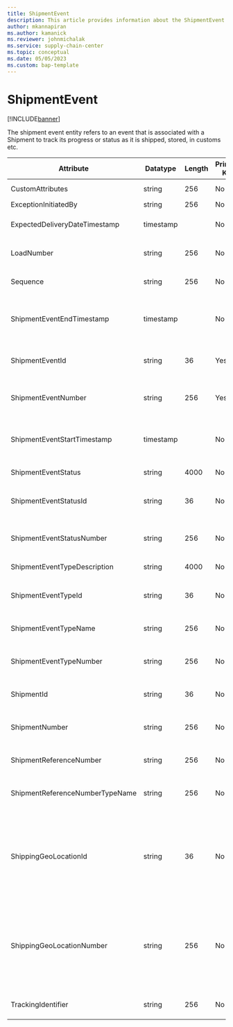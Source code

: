 ```yaml
---
title: ShipmentEvent
description: This article provides information about the ShipmentEvent entity.
author: mkannapiran
ms.author: kamanick
ms.reviewer: johnmichalak
ms.service: supply-chain-center
ms.topic: conceptual
ms.date: 05/05/2023
ms.custom: bap-template
---
```


# **ShipmentEvent**

[!INCLUDE[banner](../../includes/banner.md)]

The shipment event entity refers to an event that is associated with a Shipment to track its progress or status as it is shipped, stored, in customs etc.


|	Attribute	|	Datatype	|	Length	|	Primary Key	|	Description	|
|---------------|--------|------|----------|-----------|
|	CustomAttributes	|	string	|	256	|	No	|	Custom attributes	|
|	ExceptionInitiatedBy	|	string	|	256	|	No	|	Event initiator	|
|	ExpectedDeliveryDateTimestamp	|	timestamp	|		|	No	|	Expected delivery date time stamp	|
|	LoadNumber	|	string	|	256	|	No	|	Load number of the shipment	|
|	Sequence	|	string	|	256	|	No	|	Sequence number of the event	|
|	ShipmentEventEndTimestamp	|	timestamp	|		|	No	|	The end timestamp of the associated Shipment Event.	|
|	ShipmentEventId	|	string	|	36	|	Yes	|	The unique ID of the shipment event	|
|	ShipmentEventNumber	|	string	|	256	|	Yes	|	The unique number of the shipment event	|
|	ShipmentEventStartTimestamp	|	timestamp	|		|	No	|	The start timestamp of the associated Shipment Event.	|
|	ShipmentEventStatus	|	string	|	4000	|	No	|	Shipment event status	|
|	ShipmentEventStatusId	|	string	|	36	|	No	|	The unique identifier of a Shipment Event Status.	|
|	ShipmentEventStatusNumber	|	string	|	256	|	No	|	Shipment event status number of the shipment	|
|	ShipmentEventTypeDescription	|	string	|	4000	|	No	|	Shipment event type	|
|	ShipmentEventTypeId	|	string	|	36	|	No	|	The unique identifier of a Shipment Event Type.	|
|	ShipmentEventTypeName	|	string	|	256	|	No	|	Name of the shipment event	|
|	ShipmentEventTypeNumber	|	string	|	256	|	No	|	Type of the shipment event for the shipment	|
|	ShipmentId	|	string	|	36	|	No	|	The unique identifier of a Shipment.	|
|	ShipmentNumber	|	string	|	256	|	No	|	Shipment number of the shipment event	|
|	ShipmentReferenceNumber	|	string	|	256	|	No	|	Reference number of the shipment	|
|	ShipmentReferenceNumberTypeName	|	string	|	256	|	No	|	Name of the shipment reference number type	|
|	ShippingGeoLocationId	|	string	|	36	|	No	|	The unique identifier of a Location. This is autogenerated by Supply Chain Center or Dynamics 365 applications	|
|	ShippingGeoLocationNumber	|	string	|	256	|	No	|	The unique number of a location. This is a referenced in an external system to identify the unique location	|
|	TrackingIdentifier	|	string	|	256	|	No	|	Tracking number of the shipment	|
